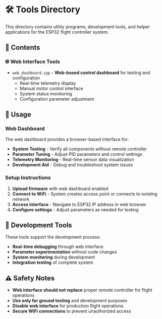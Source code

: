# 🛠️ Tools Directory

This directory contains utility programs, development tools, and helper applications for the ESP32 flight controller system.

## 📁 Contents

### 🌐 Web Interface Tools

- `web_dashboard.cpp` - **Web-based control dashboard** for testing and configuration
  - Real-time telemetry display
  - Manual motor control interface
  - System status monitoring
  - Configuration parameter adjustment

## 🎯 Usage

### Web Dashboard

The web dashboard provides a browser-based interface for:

- **System Testing** - Verify all components without remote controller
- **Parameter Tuning** - Adjust PID parameters and control settings
- **Telemetry Monitoring** - Real-time sensor data visualization
- **Development Aid** - Debug and troubleshoot system issues

### Setup Instructions

1. **Upload firmware** with web dashboard enabled
2. **Connect to WiFi** - System creates access point or connects to existing network
3. **Access interface** - Navigate to ESP32 IP address in web browser
4. **Configure settings** - Adjust parameters as needed for testing

## 🔧 Development Tools

These tools support the development process:

- **Real-time debugging** through web interface
- **Parameter experimentation** without code changes
- **System monitoring** during development
- **Integration testing** of complete system

## ⚠️ Safety Notes

- **Web interface should not replace** proper remote controller for flight operations
- **Use only for ground testing** and development purposes
- **Disable web interface** for production flight operations
- **Secure WiFi connections** to prevent unauthorized access
